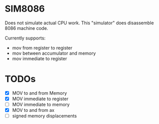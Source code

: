 # SIM8086

Does not simulate actual CPU work.
This "simulator" does disassemble 8086 machine code.

Currently supports:

- mov from register to register
- mov between accumulator and memory
- mov immediate to register

# TODOs

- [x] MOV to and from Memory
- [x] MOV immediate to register
- [ ] MOV immediate to memory
- [x] MOV to and from ax
- [ ] signed memory displacements
